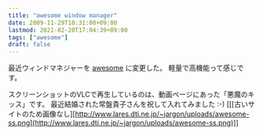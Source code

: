 ```yaml
---
title: "awesome window manager"
date: 2009-11-29T10:31:00+09:00
lastmod: 2021-02-20T17:04:39+09:00
tags: ["awesome"]
draft: false
---
```


最近ウィンドマネジャーを [awesome](http://awesome.naquadah.org/)
に変更した。 軽量で高機能って感じです。

スクリーンショットのVLCで再生しているのは、動画ページにあった「悪魔のキッス」です。
最近結婚された常盤貴子さんを祝して入れてみました :-)
[[[古いサイトのため画像なし][http://www.lares.dti.ne.jp/~jargon/uploads/awesome-ss.png](http://www.lares.dti.ne.jp/~jargon/uploads/awesome-ss.png)]]